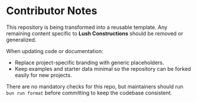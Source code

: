 # Contributor Notes

This repository is being transformed into a reusable template. Any remaining content specific to **Lush Constructions** should be removed or generalized.

When updating code or documentation:
- Replace project-specific branding with generic placeholders.
- Keep examples and starter data minimal so the repository can be forked easily for new projects.

There are no mandatory checks for this repo, but maintainers should run `bun run format` before committing to keep the codebase consistent.
